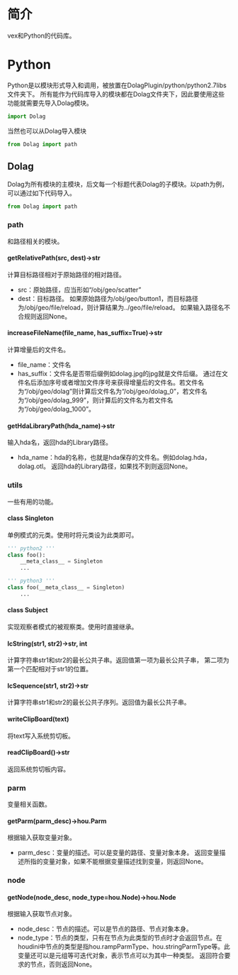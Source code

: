 # 简介
vex和Python的代码库。
# Python
Python是以模块形式导入和调用，被放置在DolagPlugin/python/python2.7libs文件夹下。
所有能作为代码库导入的模块都在Dolag文件夹下，因此要使用这些功能就需要先导入Dolag模块。
```python
import Dolag
```
当然也可以从Dolag导入模块
```python
from Dolag import path
```
## Dolag
Dolag为所有模块的主模块，后文每一个标题代表Dolag的子模块。以path为例，可以通过如下代码导入。
```python
from Dolag import path
```
### path
和路径相关的模块。
#### getRelativePath(src, dest)->str
计算目标路径相对于原始路径的相对路径。
+ src：原始路径，应当形如“/obj/geo/scatter”
+ dest：目标路径。
如果原始路径为/obj/geo/button1，而目标路径为/obj/geo/file/reload，则计算结果为../geo/file/reload。
如果输入路径名不合规则返回None。
#### increaseFileName(file_name, has_suffix=True)->str
计算增量后的文件名。
+ file_name：文件名
+ has_suffix：文件名是否带后缀例如dolag.jpg的jpg就是文件后缀。
通过在文件名后添加序号或者增加文件序号来获得增量后的文件名。若文件名为“/obj/geo/dolag”则计算后文件名为“/obj/geo/dolag_0”，若文件名为“/obj/geo/dolag_999”，则计算后的文件名为若文件名为“/obj/geo/dolag_1000”。
#### getHdaLibraryPath(hda_name)->str
输入hda名，返回hda的Library路径。
+ hda_name：hda的名称，也就是hda保存的文件名。例如dolag.hda，dolag.otl。
返回hda的Library路径，如果找不到则返回None。
### utils
一些有用的功能。
#### class Singleton
单例模式的元类。使用时将元类设为此类即可。
```python
''' python2 '''
class foo():
	__meta_class__ = Singleton
	...

''' python3 '''
class foo(__meta_class__ = Singleton)
	...
```
#### class Subject
实现观察者模式的被观察类。使用时直接继承。
#### lcString(str1, str2)->str, int
计算字符串str1和str2的最长公共子串。返回值第一项为最长公共子串， 第二项为第一个匹配相对于str1的位置。
#### lcSequence(str1, str2)->str
计算字符串str1和str2的最长公共子序列。返回值为最长公共子串。
#### writeClipBoard(text)
将text写入系统剪切板。
#### readClipBoard()->str
返回系统剪切板内容。
### parm
变量相关函数。
#### getParm(parm_desc)->hou.Parm
根据输入获取变量对象。
+ parm_desc：变量的描述。可以是变量的路径、变量对象本身。
返回变量描述所指的变量对象，如果不能根据变量描述找到变量，则返回None。
### node
#### getNode(node_desc, node_type=hou.Node)->hou.Node
根据输入获取节点对象。
+ node_desc：节点的描述。可以是节点的路径、节点对象本身。
+ node_type：节点的类型，只有在节点为此类型的节点时才会返回节点。在houdini中节点的类型是指hou.rampParmType、hou.stringParmType等。此变量还可以是元组等可迭代对象，表示节点可以为其中一种类型。
返回符合要求的节点，否则返回None。